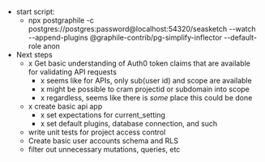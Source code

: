   * start script:
    * npx postgraphile -c postgres://postgres:password@localhost:54320/seasketch --watch --append-plugins @graphile-contrib/pg-simplify-inflector --default-role anon
  * Next steps
    * x Get basic understanding of Auth0 token claims that are available for validating API requests
      * x seems like for APIs, only sub(user id) and scope are available
      * x might be possible to cram projectid or subdomain into scope
      * x regardless, seems like there is _some_ place this could be done
    * x create basic api app
      * x set expectations for current_setting
      * x set default plugins, database connection, and such
    * write unit tests for project access control
    * Create basic user accounts schema and RLS
    * filter out unnecessary mutations, queries, etc